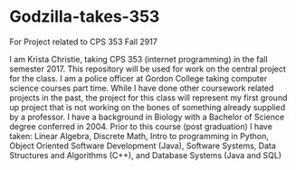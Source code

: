 # Godzilla-takes-353
For Project related to CPS 353 Fall 2917

I am Krista Christie, taking CPS 353 (internet programming) in the fall semester 2017.
This repository will be used for work on the central project for the class.
I am a police officer at Gordon College taking computer science courses part time.
While I have done other coursework related projects in the past, the project for this class
  will represent my first ground up project that is not working on the bones of something already
  supplied by a professor.
I have a background in Biology with a Bachelor of Science degree conferred in 2004.
Prior to this course (post graduation) I have taken:
  Linear Algebra,
  Discrete Math,
  Intro to programming in Python,
  Object Oriented Software Development (Java),
  Software Systems,
  Data Structures and Algorithms (C++), and
  Database Systems  (Java and SQL)
